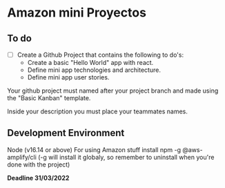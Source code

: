 # Amazon mini Proyectos

## To do
- [ ] Create a Github Project that contains the following to do's:
    - Create a basic "Hello World" app with react.
    - Define mini app technologies and architecture.
    - Define mini app user stories.

Your github project must named after your project branch and made using the "Basic Kanban" template.

Inside your description you must place your teammates names.

## Development Environment

Node (v16.14 or above)
For using Amazon stuff install npm -g @aws-amplify/cli (-g will install it globaly, so remember to uninstall when you're done with the project)

**Deadline 31/03/2022**